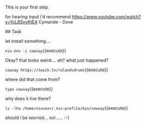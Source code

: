 This is your first step.

for hearing input i'd recommend https://www.youtube.com/watch?v=YcL8SvyKtE4
Cymande - Dove


## Task

let install something....

`nix-env -i cowsay`{{execute}}

Okay? that looks weird.... eh? what just happened?

`cowsay https://twich.tv/rolandvdrums`{{execute}}

where did that come from?

`type cowsay`{{execute}}

why does it live there?

`ls -lha /home/nixuser/.nix-profile/bin/cowsay`{{execute}}

should i be worried... no!......   :-)


